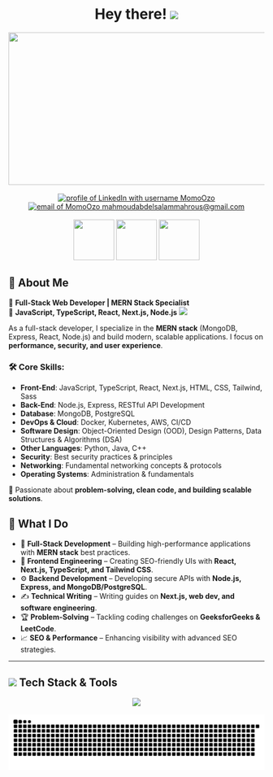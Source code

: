 <h1 align="center">
  Hey there! 
  <img src="https://media.giphy.com/media/hvRJCLFzcasrR4ia7z/giphy.gif" width="40">
</h1>

<p align="center">
  <img src="https://user-images.githubusercontent.com/74038190/225813708-98b745f2-7d22-48cf-9150-083f1b00d6c9.gif" width="600" height="300"/>
</p>
<div align="center">
  <a href="https://www.linkedin.com/in/momoozo/"><img src="https://img.shields.io/badge/LinkedIn-d5d5d5?style=for-the-badge&logo=linkedin&logoColor=0A0209" alt="profile of LinkedIn with username MomoOzo" /></a>
  <a href="mailto:mahmoudabdelsalammahrous@gmail.com"><img src="https://img.shields.io/badge/Gmail-d5d5d5?style=for-the-badge&logo=gmail&logoColor=0A0209" alt="email of MomoOzo  mahmoudabdelsalammahrous@gmail.com" /></a>
</div>
<br>

<div align="center">
  <img src="https://user-images.githubusercontent.com/74038190/213911110-aedbef38-a29f-4b6b-a65c-11608b4f75a5.gif" width="80" height="80"/>
  <img src="https://user-images.githubusercontent.com/74038190/213911110-aedbef38-a29f-4b6b-a65c-11608b4f75a5.gif" width="80" height="80"/>
  <img src="https://user-images.githubusercontent.com/74038190/213911110-aedbef38-a29f-4b6b-a65c-11608b4f75a5.gif" width="80" height="80"/>
</div>

## 🚀 About Me

🔹 **Full-Stack Web Developer | MERN Stack Specialist** <br>
🔹 **JavaScript, TypeScript, React, Next.js, Node.js** <img src="https://media.giphy.com/media/WUlplcMpOCEmTGBtBW/giphy.gif" width="30">  

As a full-stack developer, I specialize in the **MERN stack** (MongoDB, Express, React, Node.js) and build modern, scalable applications. I focus on **performance, security, and user experience**.

### 🛠 Core Skills:

- **Front-End**: JavaScript, TypeScript, React, Next.js, HTML, CSS, Tailwind, Sass
- **Back-End**: Node.js, Express, RESTful API Development
- **Database**: MongoDB, PostgreSQL
- **DevOps & Cloud**: Docker, Kubernetes, AWS, CI/CD
- **Software Design**: Object-Oriented Design (OOD), Design Patterns, Data Structures & Algorithms (DSA)
- **Other Languages**: Python, Java, C++
- **Security**: Best security practices & principles
- **Networking**: Fundamental networking concepts & protocols
- **Operating Systems**: Administration & fundamentals

📌 Passionate about **problem-solving, clean code, and building scalable solutions**. 

## 🌟 What I Do  
- 🚀 **Full-Stack Development** – Building high-performance applications with **MERN stack** best practices.  
- 🎨 **Frontend Engineering** – Creating SEO-friendly UIs with **React, Next.js, TypeScript, and Tailwind CSS**.  
- ⚙ **Backend Development** – Developing secure APIs with **Node.js, Express, and MongoDB/PostgreSQL**.  
- ✍️ **Technical Writing** – Writing guides on **Next.js, web dev, and software engineering**.  
- 🏆 **Problem-Solving** – Tackling coding challenges on **GeeksforGeeks & LeetCode**.  
- 📈 **SEO & Performance** – Enhancing visibility with advanced SEO strategies.


---
<h2> 
  <img src="https://user-images.githubusercontent.com/74038190/216122041-518ac897-8d92-4c6b-9b3f-ca01dcaf38ee.png" width="25">
 Tech Stack & Tools
</h2>
<div align=center >
<img src="https://skillicons.dev/icons?i=js,ts,react,nextjs,html,css,sass,tailwind,nodejs,express,mongodb,postgresql,python,java,cpp,aws,git,docker,kubernetes,vscode,github,firebase,graphql,redis,prisma,threejs,oauth,jwt&perline=13" />
  
</div>



</p>
<img src="https://raw.githubusercontent.com/Anmol-Baranwal/Anmol-Baranwal/output/github-contribution-grid-snake-dark.svg" /> 
